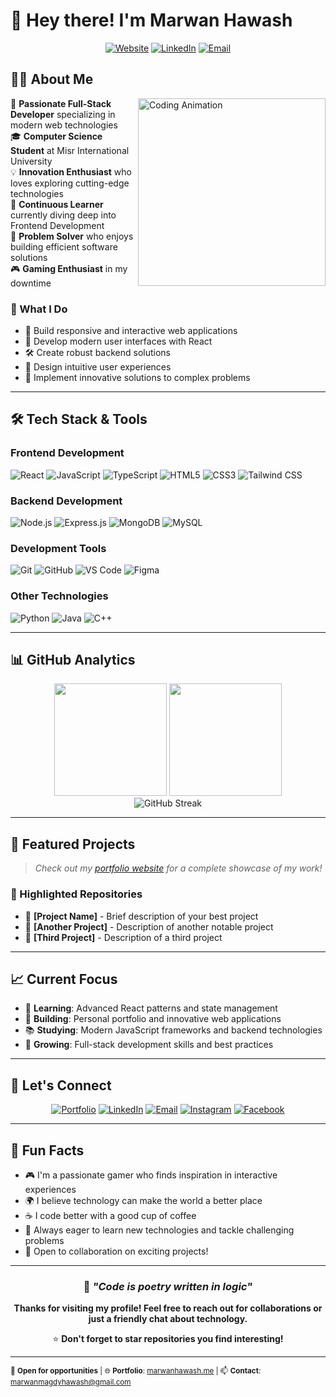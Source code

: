 # 👋 Hey there! I'm Marwan Hawash

<div align="center">
  
[![Website](https://img.shields.io/badge/🌐_Website-marwanhawash.me-blue?style=for-the-badge)](https://marwanhawash.me)
[![LinkedIn](https://img.shields.io/badge/LinkedIn-0077B5?style=for-the-badge&logo=linkedin&logoColor=white)](https://www.linkedin.com/in/marwan-hawash-3aa96311a/)
[![Email](https://img.shields.io/badge/Email-D14836?style=for-the-badge&logo=gmail&logoColor=white)](mailto:marwanmagdyhawash@gmail.com)

</div>

## 👨‍💻 About Me

<img alt="Coding Animation" src="https://media.giphy.com/media/v1.Y2lkPWVjZjA1ZTQ3ejd3ams3aGNmZmhoNmtrOGF2bG0wM3poZ3FnMmJsbGI5ZnNlaTV3MiZlcD12MV9naWZzX3NlYXJjaCZjdD1n/zOvBKUUEERdNm/giphy.gif" align="right" width="300"/>

🚀 **Passionate Full-Stack Developer** specializing in modern web technologies  
🎓 **Computer Science Student** at Misr International University  
💡 **Innovation Enthusiast** who loves exploring cutting-edge technologies  
🌱 **Continuous Learner** currently diving deep into Frontend Development  
🎯 **Problem Solver** who enjoys building efficient software solutions  
🎮 **Gaming Enthusiast** in my downtime

### 🌟 What I Do

- 🔧 Build responsive and interactive web applications
- 📱 Develop modern user interfaces with React
- 🛠️ Create robust backend solutions
- 🎨 Design intuitive user experiences
- 🚀 Implement innovative solutions to complex problems

---

## 🛠️ Tech Stack & Tools

### **Frontend Development**

![React](https://img.shields.io/badge/React-20232A?style=for-the-badge&logo=react&logoColor=61DAFB)
![JavaScript](https://img.shields.io/badge/JavaScript-F7DF1E?style=for-the-badge&logo=javascript&logoColor=black)
![TypeScript](https://img.shields.io/badge/TypeScript-007ACC?style=for-the-badge&logo=typescript&logoColor=white)
![HTML5](https://img.shields.io/badge/HTML5-E34F26?style=for-the-badge&logo=html5&logoColor=white)
![CSS3](https://img.shields.io/badge/CSS3-1572B6?style=for-the-badge&logo=css3&logoColor=white)
![Tailwind CSS](https://img.shields.io/badge/Tailwind_CSS-38B2AC?style=for-the-badge&logo=tailwind-css&logoColor=white)

### **Backend Development**

![Node.js](https://img.shields.io/badge/Node.js-43853D?style=for-the-badge&logo=node.js&logoColor=white)
![Express.js](https://img.shields.io/badge/Express.js-404D59?style=for-the-badge)
![MongoDB](https://img.shields.io/badge/MongoDB-4EA94B?style=for-the-badge&logo=mongodb&logoColor=white)
![MySQL](https://img.shields.io/badge/MySQL-00000F?style=for-the-badge&logo=mysql&logoColor=white)

### **Development Tools**

![Git](https://img.shields.io/badge/Git-F05032?style=for-the-badge&logo=git&logoColor=white)
![GitHub](https://img.shields.io/badge/GitHub-100000?style=for-the-badge&logo=github&logoColor=white)
![VS Code](https://img.shields.io/badge/VS_Code-007ACC?style=for-the-badge&logo=visual-studio-code&logoColor=white)
![Figma](https://img.shields.io/badge/Figma-F24E1E?style=for-the-badge&logo=figma&logoColor=white)

### **Other Technologies**

![Python](https://img.shields.io/badge/Python-3776AB?style=for-the-badge&logo=python&logoColor=white)
![Java](https://img.shields.io/badge/Java-ED8B00?style=for-the-badge&logo=java&logoColor=white)
![C++](https://img.shields.io/badge/C++-00599C?style=for-the-badge&logo=c%2B%2B&logoColor=white)

---

## 📊 GitHub Analytics

<div align="center">
  <img height="180em" src="https://github-readme-stats.vercel.app/api?username=Marwan1241&show_icons=true&theme=tokyonight&include_all_commits=true&count_private=true"/>
  <img height="180em" src="https://github-readme-stats.vercel.app/api/top-langs/?username=Marwan1241&layout=compact&langs_count=8&theme=tokyonight"/>
</div>

<div align="center">
  <img src="https://github-readme-streak-stats.herokuapp.com/?user=Marwan1241&theme=tokyonight" alt="GitHub Streak"/>
</div>

---

## 🚀 Featured Projects

> _Check out my [portfolio website](https://marwanhawash.me) for a complete showcase of my work!_

### 🌟 Highlighted Repositories

<!-- Add your best projects here -->

- 🔗 **[Project Name]** - Brief description of your best project
- 🔗 **[Another Project]** - Description of another notable project
- 🔗 **[Third Project]** - Description of a third project

---

## 📈 Current Focus

- 🎯 **Learning**: Advanced React patterns and state management
- 🔨 **Building**: Personal portfolio and innovative web applications
- 📚 **Studying**: Modern JavaScript frameworks and backend technologies
- 🌱 **Growing**: Full-stack development skills and best practices

---

## 🤝 Let's Connect

<div align="center">

[![Portfolio](https://img.shields.io/badge/Portfolio-FF5722?style=for-the-badge&logo=todoist&logoColor=white)](https://marwanhawash.me)
[![LinkedIn](https://img.shields.io/badge/LinkedIn-0077B5?style=for-the-badge&logo=linkedin&logoColor=white)](https://www.linkedin.com/in/marwan-hawash-3aa96311a/)
[![Email](https://img.shields.io/badge/Gmail-D14836?style=for-the-badge&logo=gmail&logoColor=white)](mailto:marwanmagdyhawash@gmail.com)
[![Instagram](https://img.shields.io/badge/Instagram-E4405F?style=for-the-badge&logo=instagram&logoColor=white)](https://www.instagram.com/marwanhawashh/)
[![Facebook](https://img.shields.io/badge/Facebook-1877F2?style=for-the-badge&logo=facebook&logoColor=white)](https://www.facebook.com/marwan.magdy.121)

</div>

---

## 💭 Fun Facts

- 🎮 I'm a passionate gamer who finds inspiration in interactive experiences
- 🌍 I believe technology can make the world a better place
- ☕ I code better with a good cup of coffee
- 🎯 Always eager to learn new technologies and tackle challenging problems
- 🤝 Open to collaboration on exciting projects!

---

<div align="center">

### 💬 _"Code is poetry written in logic"_

**Thanks for visiting my profile! Feel free to reach out for collaborations or just a friendly chat about technology.**

⭐ **Don't forget to star repositories you find interesting!**

</div>

---

<sub>💼 **Open for opportunities** | 🌐 **Portfolio**: [marwanhawash.me](https://marwanhawash.me) | 📫 **Contact**: marwanmagdyhawash@gmail.com</sub>
